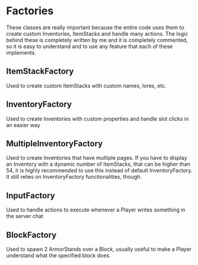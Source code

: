 # Factories
These classes are really important because the entire code uses them to create custom Inventories, ItemStacks and handle many actions. The logic behind these is completely written by me and it is completely commented, so it is easy to understand and to use any feature that each of these implements.
## ItemStackFactory
Used to create custom ItemStacks with custom names, lores, etc.
## InventoryFactory
Used to create Inventories with custom properties and handle slot clicks in an easier way
## MultipleInventoryFactory
Used to create Inventories that have multiple pages. If you have to display an Inventory with a dynamic number of ItemStacks, that can be higher than 54, it is highly recommended to use this instead of default InventoryFactory. It still relies on InventoryFactory functionalities, though.
## InputFactory
Used to handle actions to execute whenever a Player writes something in the server chat
## BlockFactory
Used to spawn 2 ArmorStands over a Block, usually useful to make a Player understand what the specified block does.
